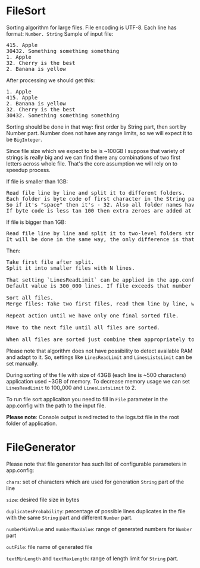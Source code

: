 # FileSort

Sorting algorithm for large files.
File encoding is UTF-8.
Each line has format: `Number. String`
Sample of input file:

<pre>415. Apple
30432. Something something something
1. Apple
32. Cherry is the best
2. Banana is yellow</pre>

After processing we should get this:

<pre>
1. Apple
415. Apple
2. Banana is yellow
32. Cherry is the best
30432. Something something something
</pre>

Sorting should be done in that way: first order by String part, then sort by Number part.
Number does not have any range limits, so we will expect it to be `BigInteger`.

Since file size which we expect to be is ~100GB I suppose that variety of strings is really big and we can find there any combinations of two first letters across whole file.
That's the core assumption we will rely on to speedup process.

If file is smaller than 1GB:

<pre>Read file line by line and split it to different folders. 
Each folder is byte code of first character in the String part of the line.
So if it's "space" then it's - 32. Also all folder names have 3 letters. 
If byte code is less tan 100 then extra zeroes are added at left: "032".
</pre>

If file is bigger than 1GB:

<pre>Read file line by line and split it to two-level folders structure. 
It will be done in the same way, the only difference is that we will use second char to create nested folder.
</pre>

Then:

<pre>
Take first file after split.
Split it into smaller files with N lines.

That setting `LinesReadLimit` can be applied in the app.config.
Default value is 300_000 lines. If file exceeds that number of lines we then split it to files with that number of lines.

Sort all files.
Merge files: Take two first files, read them line by line, write to the third temp file.

Repeat action until we have only one final sorted file.

Move to the next file until all files are sorted.

When all files are sorted just combine them appropriately to the order of folders.
</pre>

Please note that algorithm does not have possibility to detect available RAM and adapt to it.
So, settings like `LinesReadLimit` and `LinesListsLimit` can be set manually.

During sorting of the file with size of 43GB (each line is ~500 characters) application used ~3GB of memory.
To decrease memory usage we can set `LinesReadLimit` to 100_000 and `LinesListsLimit` to 2.

To run file sort applicaiton you need to fill in `File` parameter in the app.config with the path to the input file.

<b>Please note</b>: Console output is redirected to the logs.txt file in the root folder of application.

# FileGenerator

Please note that file generator has such list of configurable parameters in app.config:

`chars`: set of characters which are used for generation `String` part of the line

`size`: desired file size in bytes

`duplicatesProbability`: percentage of possible lines duplicates in the file with the same `String` part and different `Number` part.

`numberMinValue` and `numberMaxValue`: range of generated numbers for `Number` part

`outFile`: file name of generated file

`textMinLength` and `textMaxLength`: range of length limit for `String` part.
